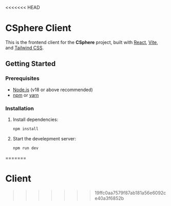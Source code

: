 <<<<<<< HEAD
# CSphere Client

This is the frontend client for the **CSphere** project, built with [React](https://react.dev/), [Vite](https://vitejs.dev/), and [Tailwind CSS](https://tailwindcss.com/).

## Getting Started

### Prerequisites

- [Node.js](https://nodejs.org/) (v18 or above recommended)
- [npm](https://www.npmjs.com/) or [yarn](https://yarnpkg.com/)

### Installation

1. Install dependencies:

   ```sh
   npm install
2. Start the develepment server:
   ```sh
   npm run dev
=======
# Client
>>>>>>> 19ffc0aa7579f87ab181a56e6092ce40a3f6852b

